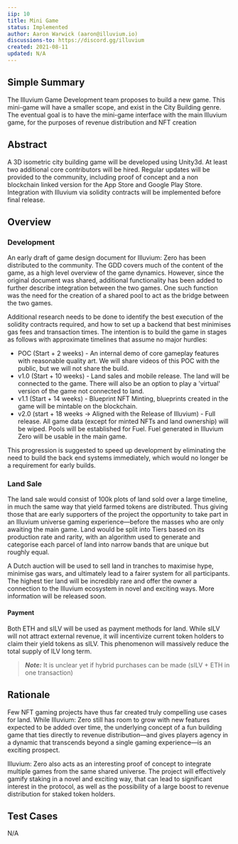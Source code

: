 ```yaml
---
iip: 10
title: Mini Game
status: Implemented
author: Aaron Warwick (aaron@illuvium.io)
discussions-to: https://discord.gg/illuvium
created: 2021-08-11
updated: N/A
---
```


## Simple Summary
The Illuvium Game Development team proposes to build a new game. This mini-game will have a smaller scope, and exist in the City Building
genre. The eventual goal is to have the mini-game interface with the main Illuvium game, for the purposes of revenue distribution and NFT
creation

## Abstract
A 3D isometric city building game will be developed using Unity3d. At least two additional core contributors will be hired. Regular updates will be
provided to the community, including proof of concept and a non blockchain linked version for the App Store and Google Play Store. Integration
with Illuvium via solidity contracts will be implemented before final release.

## Overview
### Development
An early draft of game design document for Illuvium: Zero has been distributed to the community. The GDD covers much of the content of the game, as a high level overview of the game dynamics. However, since the original document was shared, additional functionality has been added to further describe integration between the two games. One such function was the need for the creation of a shared pool to act as the bridge between the two games.

Additional research needs to be done to identify the best execution of the solidity contracts required, and how to set up a backend that best minimises gas fees and transaction times. The intention is to build the game in stages as follows with approximate timelines that assume no
major hurdles:

* POC (Start + 2 weeks) - An internal demo of core gameplay features with reasonable quality art. We will share videos of this POC with the public, but we will not share the build.
* v1.0 (Start + 10 weeks) - Land sales and mobile release. The land will be connected to the game. There will also be an option to play a 'virtual' version of the game not connected to land.
* v1.1 (Start + 14 weeks) - Blueprint NFT Minting, blueprints created in the game will be mintable on the blockchain.
* v2.0 (start + 18 weeks -> Aligned with the Release of Illuvium) - Full release. All game data (except for minted NFTs and land ownership) will be wiped. Pools will be established for Fuel. Fuel generated in Illuvium Zero will be usable in the main game.

This progression is suggested to speed up development by eliminating the need to build the back end systems immediately, which would no longer be a requirement for early builds.

### Land Sale
The land sale would consist of 100k plots of land sold over a large timeline, in much the same way that yield farmed tokens are distributed. Thus giving those that are early supporters of the project the opportunity to take part in an Illuvium universe gaming experience—before the masses who are only awaiting the main game. Land would be split into Tiers based on its production rate and rarity, with an algorithm used to generate and categorise each parcel of land into narrow bands that are unique but roughly equal.

A Dutch auction will be used to sell land in tranches to maximise hype, minimise gas wars, and ultimately lead to a fairer system for all participants. The highest tier land will be incredibly rare and offer the owner a connection to the Illuvium ecosystem in novel and exciting ways.
More information will be released soon.

#### Payment
Both ETH and sILV will be used as payment methods for land. While sILV will not attract external revenue, it will incentivize current token holders to claim their yield tokens as sILV. This phenomenon will massively reduce the total supply of ILV long term.

> **_Note:_** It is unclear yet if hybrid purchases can be made (sILV + ETH in one transaction)

## Rationale
Few NFT gaming projects have thus far created truly compelling use cases for land. While Illuvium: Zero still has room to grow with new features expected to be added over time, the underlying concept of a fun building game that ties directly to revenue distribution—and gives players agency in a dynamic that transcends beyond a single gaming experience—is an exciting prospect.

Illuvium: Zero also acts as an interesting proof of concept to integrate multiple games from the same shared universe. The project will effectively gamify staking in a novel and exciting way, that can lead to significant interest in the protocol, as well as the possibility of a large boost to revenue
distribution for staked token holders.

## Test Cases
N/A
